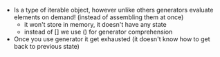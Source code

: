 * Is a type of iterable object, however unlike others generators evaluate elements on demand! (instead of assembling them at once)
	* it won't store in memory, it doesn't have any state
	* instead of \[] we use () for generator comprehension
* Once you use generator it get exhausted (it doesn't know how to get back to previous state)